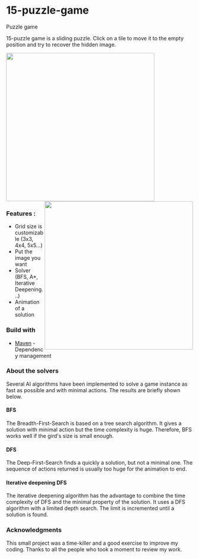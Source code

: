 # 15-puzzle-game
Puzzle game

15-puzzle game is a sliding puzzle. Click on a tile to move it to the empty position and try to recover the hidden image.

<img src="https://github.com/vesran/15-puzzle-game/blob/master/src/main/resources/bird.png" width="400"> <img src="https://github.com/vesran/15-puzzle-game/blob/master/src/main/resources/bird_mixed.png" width="400" align='right'>

### Features : 
* Grid size is customizable (3x3, 4x4, 5x5...)
* Put the image you want
* Solver (BFS, A*, Iterative Deepening...)
* Animation of a solution

### Build with
* <a href='https://maven.apache.org/'>Maven</a> - Dependency management

### About the solvers
Several AI algorithms have been implemented to solve a game instance as fast as possible
and with minimal actions. The results are briefly shown below.

#### BFS
The Breadth-First-Search is based on a tree search algorithm.
It gives a solution with minimal action but the time complexity is huge. 
Therefore, BFS works well if the gird's size is small enough.

#### DFS
The Deep-First-Search finds a quickly a solution, but not a minimal one. 
The sequence of actions returned is usually too huge for the animation to end.

#### Iterative deepening DFS
The iterative deepening algorithm has the advantage to combine 
the time complexity of DFS and the minimal property of the solution.
It uses a DFS algorithm with a limited depth search. 
The limit is incremented until a solution is found. 

### Acknowledgments
This small project was a time-killer and a good exercise to improve my coding. Thanks to all the people who took a moment 
to review my work.
